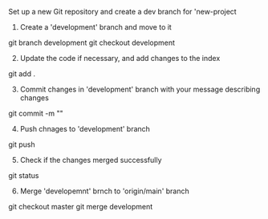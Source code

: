 Set up a new Git repository and create a dev branch for 'new-project

1. Create a 'development' branch and move to it

git branch development
git checkout development

2. Update the code if necessary, and add changes to the index

git add .

3. Commit changes in 'development' branch with your message describing changes

git commit -m "<your message>"

4. Push chnages to 'development' branch

git push

5. Check if the changes merged successfully

git status

6. Merge 'developemnt' brnch to 'origin/main' branch

git checkout master
git merge development